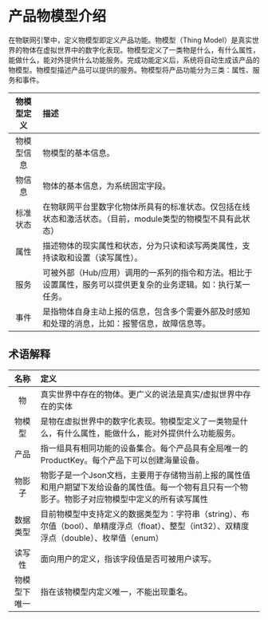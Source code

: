 # 产品物模型介绍

在物联网引擎中，定义物模型即定义产品功能。物模型（Thing Model）是真实世界的物体在虚拟世界中的数字化表现。物模型定义了一类物是什么，有什么属性，能做什么，能对外提供什么功能服务。完成功能定义后，系统将自动生成该产品的物模型。物模型描述产品可以提供的服务。物模型将产品功能分为三类：属性、服务和事件。


| 物模型定义                  | 描述                 |
| :-------------------: | :------------------- |
|物模型信息  | 物模型的基本信息。 |
|物信息  | 物体的基本信息，为系统固定字段。 |
|标准状态  | 在物联网平台里数字化物体所具有的标准状态。仅包括在线状态和激活状态。（目前，module类型的物模型不具有此状态） |
|属性  | 描述物体的现实属性和状态，分为只读和读写两类属性，支持读取和设置（读写属性）。 |
|服务  | 可被外部（Hub/应用）调用的一系列的指令和方法。相比于设置属性，服务可以提供更复杂的业务逻辑。如：执行某一任务。 | 
|事件  | 是指物体自身主动上报的信息，包含多个需要外部及时感知和处理的消息，比如：报警信息，故障信息等。| 



## 术语解释

| 名称                  | 定义                 |
| :-------------------: | :------------------- |
|物  | 真实世界中存在的物体。更广义的说法是真实/虚拟世界中存在的实体 |
|物模型  | 是物在虚拟世界中的数字化表现。物模型定义了一类物是什么，有什么属性，能做什么，能对外提供什么功能服务。 |
|产品  | 指一组具有相同功能的设备集合。每个产品具有全局唯一的ProductKey。每个产品下可以创建海量设备。|
|物影子  | 物影子是一个Json文档，主要用于存储物当前上报的属性值和用户期望下发给设备的属性值。每一个物有且只有一个物影子。物影子对应物模型中定义的所有读写属性 |
|数据类型  | 目前物模型中支持定义的数据类型为：字符串（string）、布尔值（bool）、单精度浮点（float）、整型（int32）、双精度浮点（double）、枚举值（enum） | 
|读写性  | 面向用户的定义，指该字段值是否可被用户读写。| 
|物模型下唯一  | 指在该物模型内定义唯一，不能出现重名。| 
